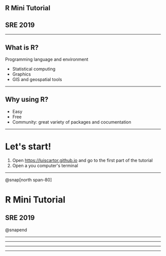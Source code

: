 


## R Mini Tutorial

## SRE 2019





---

## What is R?

Programming language and environment

 - Statistical computing
 - Graphics
 - GIS and geospatial tools

---

## Why using R?
  - Easy
  - Free
  - Community: great variety of packages and cocumentation

---

# Let's start! 

1) Open https://luiscartor.github.io   and go to the first part of the tutorial
2) Open a you computer's terminal

---

@snap[north span-80]

# R Mini Tutorial

## SRE 2019


@snapend


---

---

---

---

